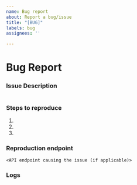 ```yaml
---
name: Bug report
about: Report a bug/issue
title: "[BUG]"
labels: bug
assignees: ''

---
```

# Bug Report

### Issue Description
<!--- enter an explicit description of the bug --->
```

```

### Steps to reproduce
1. 
2. 
3. 

### Reproduction endpoint

``` <API endpoint causing the issue (if applicable)> ```

### Logs

```

```

<!--- Note: Please provide screenshots if applicable --->
